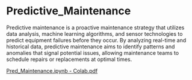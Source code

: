 # Predictive_Maintenance
Predictive maintenance is a proactive maintenance strategy that utilizes data analysis, machine learning algorithms, and sensor technologies to predict equipment failures before they occur.
By analyzing real-time and historical data, predictive maintenance aims to identify patterns and anomalies that signal potential issues, allowing maintenance teams to schedule repairs or replacements at optimal times.

[Pred_Maintenance.ipynb - Colab.pdf](https://github.com/user-attachments/files/17328062/Pred_Maintenance.ipynb.-.Colab.pdf)
